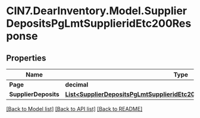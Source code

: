 # CIN7.DearInventory.Model.SupplierDepositsPgLmtSupplieridEtc200Response

## Properties

| Name                 | Type                                                                                                                                                        | Description | Notes      |
| -------------------- | ----------------------------------------------------------------------------------------------------------------------------------------------------------- | ----------- | ---------- |
| **Page**             | **decimal**                                                                                                                                                 |             | [optional] |
| **SupplierDeposits** | [**List&lt;SupplierDepositsPgLmtSupplieridEtc200ResponseSupplierDepositsInner&gt;**](SupplierDepositsPgLmtSupplieridEtc200ResponseSupplierDepositsInner.md) |             | [optional] |

[[Back to Model list]](../README.md#documentation-for-models) [[Back to API list]](../README.md#documentation-for-api-endpoints) [[Back to README]](../README.md)
